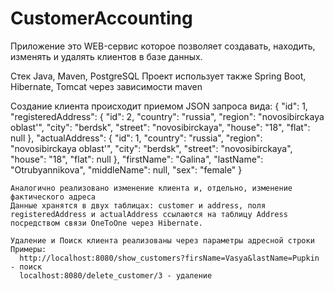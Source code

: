 # CustomerAccounting
Приложение это WEB-сервис которое позволяет создавать, находить, изменять и удалять клиентов в базе данных.

Стек Java, Maven, PostgreSQL
Проект использует также Spring Boot, Hibernate, Tomcat через зависимости maven

Создание клиента происходит приемом JSON запроса вида:
 {
        "id": 1,
        "registeredAddress": {
            "id": 2,
            "country": "russia",
            "region": "novosibirckaya oblast'",
            "city": "berdsk",
            "street": "novosibirckaya",
            "house": "18",
            "flat": null
        },
        "actualAddress": {
            "id": 1,
            "country": "russia",
            "region": "novosibirckaya oblast'",
            "city": "berdsk",
            "street": "novosibirckaya",
            "house": "18",
            "flat": null
        },
        "firstName": "Galina",
        "lastName": "Otrubyannikova",
        "middleName": null,
        "sex": "female"
    }
    
    Аналогично реализовано изменение клиента и, отдельно, изменение фактического адреса
    Данные хранятся в двух таблицах: customer и address, поля registeredAddress и actualAddress ссылаются на таблицу Address посредством связи OneToOne через Hibernate.
    
    Удаление и Поиск клиента реализованы через параметры адресной строки
    Примеры:
      http://localhost:8080/show_customers?firsName=Vasya&lastName=Pupkin - поиск
      localhost:8080/delete_customer/3 - удаление
        
